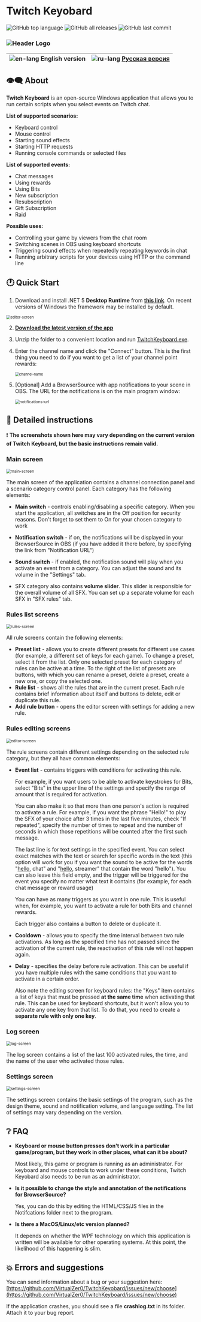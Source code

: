 # Twitch Keyobard

<img alt="GitHub top language" src="https://img.shields.io/github/languages/top/virtualzer0/twitchkeyboard"/> <img alt="GitHub all releases" src="https://img.shields.io/github/downloads/virtualzer0/twitchkeyboard/total"/> <img alt="GitHub last commit" src="https://img.shields.io/github/last-commit/virtualzer0/twitchkeyboard">

### ![Header Logo](./Docs/img/header-logo.png)

| ![en-lang](./Docs/img/en-lang.png) English version | ![ru-lang](./Docs/img/ru-lang.png) [Русская версия](https://github.com/VirtualZer0/TwitchKeyboard/blob/master/Docs/README.ru.md) |
| -------------------------------------------------: | ------------------------------------------------- |



## 👁‍🗨 About

**Twitch Keyboard** is an open-source Windows application that allows you to run certain scripts when you select events on Twitch chat.

**List of supported scenarios:**

- Keyboard control
- Mouse control
- Starting sound effects
- Starting HTTP requests
- Running console commands or selected files



**List of supported events:**

- Chat messages
- Using rewards
- Using Bits
- New subscription
- Resubscription
- Gift Subscription
- Raid

  

**Possible uses:**

- Controlling your game by viewers from the chat room
- Switching scenes in OBS using keyboard shortcuts
- Triggering sound effects when repeatedly repeating keywords in chat
- Running arbitrary scripts for your devices using HTTP or the command line



## 🕐 Quick Start

1. Download and install .NET 5 **Desktop Runtime** from [**this link**](https://dotnet.microsoft.com/download/dotnet/5.0). On recent versions of Windows the framework may be installed by default.
<img src="./Docs/img/runtime_download.png" alt="editor-screen" style="zoom:70%;" />

2. [**Download the latest version of the app**](https://github.com/VirtualZer0/TwitchKeyboard/releases)

3. Unzip the folder to a convenient location and run <u>TwitchKeyboard.exe</u>.

4. Enter the channel name and click the "Connect" button. This is the first thing you need to do if you want to get a list of your channel point rewards:

   <img src="./Docs/img/en/channelName.png" alt="channel-name" style="zoom: 67%;"/>

5. [Optional] Add a BrowserSource with app notifications to your scene in OBS. The URL for the notifications is on the main program window:

    <img src="./Docs/img/notifications-url.png" alt="notifications-url" style="zoom:75%;"/>



## 💬 Detailed instructions

❗ **The screenshots shown here may vary depending on the current version of Twitch Keyboard, but the basic instructions remain valid.**

### Main screen

<img src="./Docs/img/en/mainScreen.png" alt="main-screen" style="zoom: 75%;" />

The main screen of the application contains a channel connection panel and a scenario category control panel. Each category has the following elements:

- **Main switch** - controls enabling/disabling a specific category. When you start the application, all switches are in the Off position for security reasons. Don't forget to set them to On for your chosen category to work

- **Notification switch** - if on, the notifications will be displayed in your BrowserSource in OBS (if you have added it there before, by specifying the link from "Notification URL")

- **Sound switch** - if enabled, the notification sound will play when you activate an event from a category. You can adjust the sound and its volume in the "Settings" tab.

- SFX category also contains **volume slider**. This slider is responsible for the overall volume of all SFX. You can set up a separate volume for each SFX in "SFX rules" tab.

  

### Rules list screens

<img src="./Docs/img/en/rulesScreen.png" alt="rules-screen" style="zoom:75%;" />

All rule screens contain the following elements:

- **Preset list** - allows you to create different presets for different use cases (for example, a different set of keys for each game). To change a preset, select it from the list. Only one selected preset for each category of rules can be active at a time. To the right of the list of presets are buttons, with which you can rename a preset, delete a preset, create a new one, or copy the selected one.
- **Rule list** - shows all the rules that are in the current preset. Each rule contains brief information about itself and buttons to delete, edit or duplicate this rule.
- **Add rule button** - opens the editor screen with settings for adding a new rule.

### Rules editing screens

<img src="./Docs/img/en/editorScreen.png" alt="editor-screen" style="zoom:75%;" />

The rule screens contain different settings depending on the selected rule category, but they all have common elements:

- **Event list** - contains triggers with conditions for activating this rule.

  For example, if you want users to be able to activate keystrokes for Bits, select "Bits" in the upper line of the settings and specify the range of amount that is required for activation.

  You can also make it so that more than one person's action is required to activate a rule. For example, if you want the phrase "Hello!" to play the SFX of your choice after 3 times in the last five minutes, check "If repeated", specify the number of times to repeat and the number of seconds in which those repetitions will be counted after the first such message.

  The last line is for text settings in the specified event. You can select exact matches with the text or search for specific words in the text (this option will work for you if you want the sound to be active for the words "<u>hello</u>, chat" and "<u>hello</u>, streamer" that contain the word "hello"). You can also leave this field empty, and the trigger will be triggered for the event you specify no matter what text it contains (for example, for each chat message or reward usage)

  You can have as many triggers as you want in one rule. This is useful when, for example, you want to activate a rule for both Bits and channel rewards.

  Each trigger also contains a button to delete or duplicate it.

- **Cooldown** - allows you to specify the time interval between two rule activations. As long as the specified time has not passed since the activation of the current rule, the reactivation of this rule will not happen again.

- **Delay** - specifies the delay before rule activation. This can be useful if you have multiple rules with the same conditions that you want to activate in a certain order.

  Also note the editing screen for keyboard rules: the "Keys" item contains a list of keys that must be pressed **at the same time** when activating that rule. This can be used for keyboard shortcuts, but it won't allow you to activate any one key from that list. To do that, you need to create a **separate rule with only one key**.

### Log screen

<img src="./Docs/img/en/logScreen.png" alt="log-screen" style="zoom:75%;" />

The log screen contains a list of the last 100 activated rules, the time, and the name of the user who activated those rules.

### Settings screen

<img src="./Docs/img/en/settingsScreen.png" alt="settings-screen" style="zoom:75%;" />

The settings screen contains the basic settings of the program, such as the design theme, sound and notification volume, and language setting. The list of settings may vary depending on the version.

## ❔ FAQ

- **Keyboard or mouse button presses don't work in a particular game/program, but they work in other places, what can it be about?**

  Most likely, this game or program is running as an administrator. For keyboard and mouse controls to work under these conditions, Twitch Keyobard also needs to be run as an administrator.
- **Is it possible to change the style and annotation of the notifications for BrowserSource?**

  Yes, you can do this by editing the HTML/CSS/JS files in the Notifcations folder next to the program.
- **Is there a MacOS/Linux/etc version planned?**

  It depends on whether the WPF technology on which this application is written will be available for other operating systems. At this point, the likelihood of this happening is slim.

## 💥 Errors and suggestions

You can send information about a bug or your suggestion here:
[https://github.com/VirtualZer0/TwitchKeyobard/issues/new/choose](https://github.com/VirtualZer0/TwitchKeyboard/issues/new/choose)

If the application crashes, you should see a file **crashlog.txt** in its folder. Attach it to your bug report.
